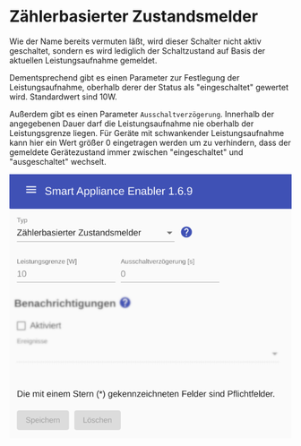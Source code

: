 # Zählerbasierter Zustandsmelder

Wie der Name bereits vermuten läßt, wird dieser Schalter nicht aktiv geschaltet, sondern es wird lediglich der Schaltzustand auf Basis der aktuellen Leistungsaufnahme gemeldet.

Dementsprechend gibt es einen Parameter zur Festlegung der Leistungsaufnahme, oberhalb derer der Status als "eingeschaltet" gewertet wird. Standardwert sind 10W.

Außerdem gibt es einen Parameter `Ausschaltverzögerung`. Innerhalb der angegebenen Dauer darf die Leistungsaufnahme nie oberhalb der Leistungsgrenze liegen. Für Geräte mit schwankender Leistungsaufnahme kann hier ein Wert größer 0 eingetragen werden um zu verhindern, dass der gemeldete Gerätezustand immer zwischen "eingeschaltet" und "ausgeschaltet" wechselt.  

![Zählerbasierter Zustandsmelder](../pics/fe/MeterReportingSwitch.png)
